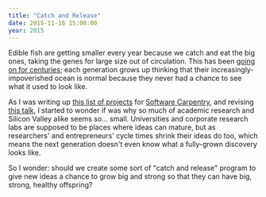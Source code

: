 ```yaml
---
title: "Catch and Release"
date: 2015-11-16 15:00:00
year: 2015
---
```

<p>
  Edible fish are getting smaller every year
  because we catch and eat the big ones,
  taking the genes for large size out of circulation.
  This has been <a href="http://www.amazon.com/Mortal-Sea-Fishing-Atlantic-Sail/dp/0674047656/">going on for centuries</a>;
  each generation grows up thinking that their increasingly-impoverished ocean is normal
  because they never had a chance to see what it used to look like.
</p>
<p>
  As I was writing up
  <a href="https://software-carpentry.org/blog/2015/11/miscellaneous-projects.html">this list of projects</a>
  for <a href="https://software-carpentry.org">Software Carpentry</a>,
  and revising <a href="http://www.slideshare.net/gvwilson/how-to-become-rich-famous-and-popular-while-using-your-programming-skills-to-make-the-world-a-better-place">this talk</a>,
  I started to wonder if was why so much of academic research and Silicon Valley alike seems so... small.
  Universities and corporate research labs are supposed to be places where ideas can mature,
  but as researchers' and entrepreneurs' cycle times shrink their ideas do too,
  which means the next generation doesn't even know what a fully-grown discovery looks like.
</p>
<p>
  So I wonder:
  should we create some sort of "catch and release" program
  to give new ideas a chance to grow big and strong
  so that they can have big, strong, healthy offspring?
</p>
